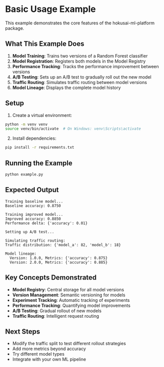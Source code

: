 # Basic Usage Example

This example demonstrates the core features of the hokusai-ml-platform package.

## What This Example Does

1. **Model Training**: Trains two versions of a Random Forest classifier
2. **Model Registration**: Registers both models in the Model Registry
3. **Performance Tracking**: Tracks the performance improvement between versions
4. **A/B Testing**: Sets up an A/B test to gradually roll out the new model
5. **Traffic Routing**: Simulates traffic routing between model versions
6. **Model Lineage**: Displays the complete model history

## Setup

1. Create a virtual environment:
```bash
python -m venv venv
source venv/bin/activate  # On Windows: venv\Scripts\activate
```

2. Install dependencies:
```bash
pip install -r requirements.txt
```

## Running the Example

```bash
python example.py
```

## Expected Output

```
Training baseline model...
Baseline accuracy: 0.8750

Training improved model...
Improved accuracy: 0.8850
Performance delta: {'accuracy': 0.01}

Setting up A/B test...

Simulating traffic routing:
Traffic distribution: {'model_a': 82, 'model_b': 18}

Model lineage:
  Version: 1.0.0, Metrics: {'accuracy': 0.875}
  Version: 2.0.0, Metrics: {'accuracy': 0.885}
```

## Key Concepts Demonstrated

- **Model Registry**: Central storage for all model versions
- **Version Management**: Semantic versioning for models
- **Experiment Tracking**: Automatic tracking of experiments
- **Performance Tracking**: Quantifying model improvements
- **A/B Testing**: Gradual rollout of new models
- **Traffic Routing**: Intelligent request routing

## Next Steps

- Modify the traffic split to test different rollout strategies
- Add more metrics beyond accuracy
- Try different model types
- Integrate with your own ML pipeline